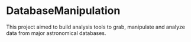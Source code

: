 # DatabaseManipulation

This project aimed to build analysis tools to grab, manipulate and analyze data from major astronomical databases.
